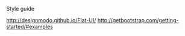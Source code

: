

Style guide


http://designmodo.github.io/Flat-UI/
http://getbootstrap.com/getting-started/#examples


